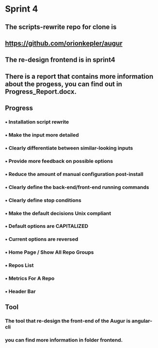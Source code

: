 # Sprint 4

## The scripts-rewrite repo for clone is
## https://github.com/orionkepler/augur

## The re-design frontend is in sprint4 

## There is a report that contains more information about the progess, you can find out in Progress_Report.docx.

## Progress
### •    Installation script rewrite
###     •    Make the input more detailed
###         •    Clearly differentiate between similar-looking inputs
###         •    Provide more feedback on possible options
###     •    Reduce the amount of manual configuration post-install
###         •    Clearly define the back-end/front-end running commands
###         •    Clearly define stop conditions
###     •    Make the default decisions Unix compliant
###         •    Default options are CAPITALIZED
###         •     Current options are reversed
### •    Home Page / Show All Repo Groups
### •    Repos List
### •    Metrics For A Repo
### •    Header Bar

## Tool
### The tool that re-design the front-end of the Augur is angular-cli
### you can find more information in folder frontend.


